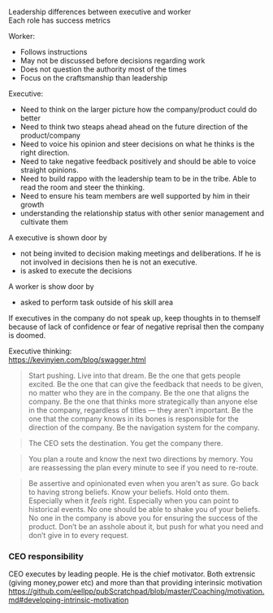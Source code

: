 Leadership differences between executive and worker   
Each role has success metrics  

Worker:  
- Follows instructions
- May not be discussed before decisions regarding work 
- Does not question the authority most of the times
- Focus on the craftsmanship than leadership 

Executive:
- Need to think on the larger picture how the company/product could do better
- Need to think two steaps ahead ahead on the future direction of the product/company
- Need to voice his opinion and steer decisions on what he thinks is the right direction. 
- Need to take negative feedback positively and should be able to voice straight opinions. 
- Need to build rappo with the leadership team to be in the tribe. Able to read the room and steer the thinking.
- Need to ensure his team members are well supported by him in their growth
- understanding the relationship status with other senior management and cultivate them

A executive is shown door by 
- not being invited to decision making meetings and deliberations. If he is not involved in decisions then he is not an executive.  
- is asked to execute the decisions

A worker is show door by
- asked to perform task outside of his skill area

If executives in the company do not speak up, keep thoughts in to themself because of lack of confidence or fear of negative reprisal then the company is doomed.  

Executive thinking:  
https://kevinyien.com/blog/swagger.html

> Start pushing. Live into that dream. Be the one that gets people excited. Be the one that can give the feedback that needs to be given, no matter who they are in the company. Be the one that aligns the company. Be the one that thinks more strategically than anyone else in the company, regardless of titles — they aren't important. Be the one that the company knows in its bones is responsible for the direction of the company. Be the navigation system for the company.

> The CEO sets the destination. You get the company there.

> You plan a route and know the next two directions by memory. You are reassessing the plan every minute to see if you need to re-route.

> Be assertive and opinionated even when you aren't as sure. Go back to having strong beliefs. Know your beliefs. Hold onto them. Especially when it *feels* right. Especially when you can point to historical events. No one should be able to shake you of your beliefs. No one in the company is above you for ensuring the success of the product. Don’t be an asshole about it, but push for what you need and don’t give in to every request.


### CEO responsibility
CEO executes by leading people. He is the chief motivator. Both extrensic (giving money,power etc) and more than that providing interinsic motivation  
https://github.com/eellpp/pubScratchpad/blob/master/Coaching/motivation.md#developing-intrinsic-motivation  


